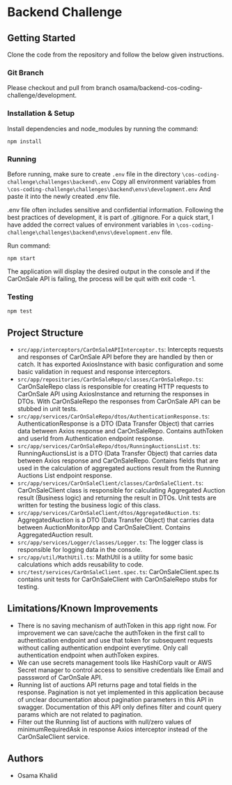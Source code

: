 # Backend Challenge

## Getting Started

Clone the code from the repository and follow the below given instructions.

### Git Branch

Please checkout and pull from branch osama/backend-cos-coding-challenge/development.

### Installation & Setup

Install dependencies and node_modules by running the command:

```
npm install
```

### Running

Before running, make sure to create `.env` file in the directory
`\cos-coding-challenge\challenges\backend\.env`
Copy all environment variables from
`\cos-coding-challenge\challenges\backend\envs\development.env`
And paste it into the newly created .env file.

.env file often includes sensitive and confidential information. Following the best practices of development, it is part of .gitignore. For a quick start, I have added the correct values of environment variables in
`\cos-coding-challenge\challenges\backend\envs\development.env` file.

Run command:

```
npm start
```

The application will display the desired output in the console and if the CarOnSale API is failing, the process
will be quit with exit code -1.

### Testing

```
npm test
```

## Project Structure

- `src/app/interceptors/CarOnSaleAPIInterceptor.ts`: Intercepts requests and responses of CarOnSale API before they are handled by then or catch. It has exported AxiosInstance with basic configuration and some basic validation in request and response interceptors.
- `src/app/repositories/CarOnSaleRepo/classes/CarOnSaleRepo.ts`: CarOnSaleRepo class is responsible for creating HTTP requests to CarOnSale API using AxiosInstance and returning the responses in DTOs. With CarOnSaleRepo the responses from CarOnSale API can be stubbed in unit tests.
- `src/app/services/CarOnSaleRepo/dtos/AuthenticationResponse.ts`: AuthenticationResponse is a DTO (Data Transfer Object) that carries data between Axios response and CarOnSaleRepo. Contains authToken and userId from Authentication endpoint response.
- `src/app/services/CarOnSaleRepo/dtos/RunningAuctionsList.ts`: RunningAuctionsList is a DTO (Data Transfer Object) that carries data between Axios response and CarOnSaleRepo. Contains fields that are used in the calculation of aggregated auctions result from the Running Auctions List endpoint response.
- `src/app/services/CarOnSaleClient/classes/CarOnSaleClient.ts`: CarOnSaleClient class is responsible for calculating Aggregated Auction result (Business logic) and returning the result in DTOs. Unit tests are written for testing the business logic of this class.
- `src/app/services/CarOnSaleClient/dtos/AggregatedAuction.ts`: AggregatedAuction is a DTO (Data Transfer Object) that carries data between AuctionMonitorApp and CarOnSaleClient. Contains AggregatedAuction result.
- `src/app/services/Logger/classes/Logger.ts`: The logger class is responsible for logging data in the console.
- `src/app/util/MathUtil.ts`: MathUtil is a utility for some basic calculations which adds reusability to code.
- `src/test/services/CarOnSaleClient.spec.ts`: CarOnSaleClient.spec.ts contains unit tests for CarOnSaleClient with CarOnSaleRepo stubs for testing.

## Limitations/Known Improvements

- There is no saving mechanism of authToken in this app right now. For improvement we can save/cache the authToken in the first call to authentication endpoint and use that token for subsequent requests without calling authentication endpoint everytime. Only call authentication endpoint when authToken expires.
- We can use secrets management tools like HashiCorp vault or AWS Secret manager to control access to sensitive
  credentials like Email and passsword of CarOnSale API.
- Running list of auctions API returns page and total fields in the response. Pagination is not yet implemented in this application because of unclear documentation about pagination parameters in this API in swagger. Documentation of this API only defines filter and count query params which are not related to pagination.
- Filter out the Running list of auctions with null/zero values of minimumRequiredAsk in response Axios interceptor instead of the CarOnSaleClient service.

## Authors

- Osama Khalid
